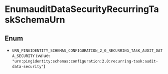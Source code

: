 

# EnumauditDataSecurityRecurringTaskSchemaUrn

## Enum


* `URN_PINGIDENTITY_SCHEMAS_CONFIGURATION_2_0_RECURRING_TASK_AUDIT_DATA_SECURITY` (value: `"urn:pingidentity:schemas:configuration:2.0:recurring-task:audit-data-security"`)



